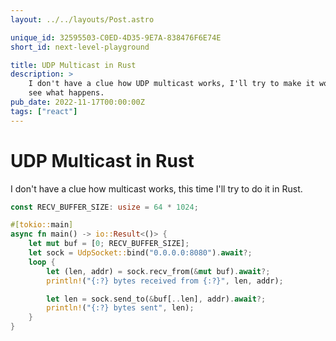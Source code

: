 ```yaml
---
layout: ../../layouts/Post.astro

unique_id: 32595503-C0ED-4D35-9E7A-838476F6E74E
short_id: next-level-playground

title: UDP Multicast in Rust
description: >
    I don't have a clue how UDP multicast works, I'll try to make it works lets
    see what happens.
pub_date: 2022-11-17T00:00:00Z
tags: ["react"]
---
```


# UDP Multicast in Rust

I don't have a clue how multicast works, this time I'll try to do it in Rust.

```rust
const RECV_BUFFER_SIZE: usize = 64 * 1024;

#[tokio::main]
async fn main() -> io::Result<()> {
    let mut buf = [0; RECV_BUFFER_SIZE];
    let sock = UdpSocket::bind("0.0.0.0:8080").await?;
    loop {
        let (len, addr) = sock.recv_from(&mut buf).await?;
        println!("{:?} bytes received from {:?}", len, addr);

        let len = sock.send_to(&buf[..len], addr).await?;
        println!("{:?} bytes sent", len);
    }
}
```

